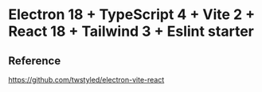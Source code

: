 # Electron 18 + TypeScript 4 + Vite 2 + React 18 + Tailwind 3 + Eslint starter




## Reference

https://github.com/twstyled/electron-vite-react

